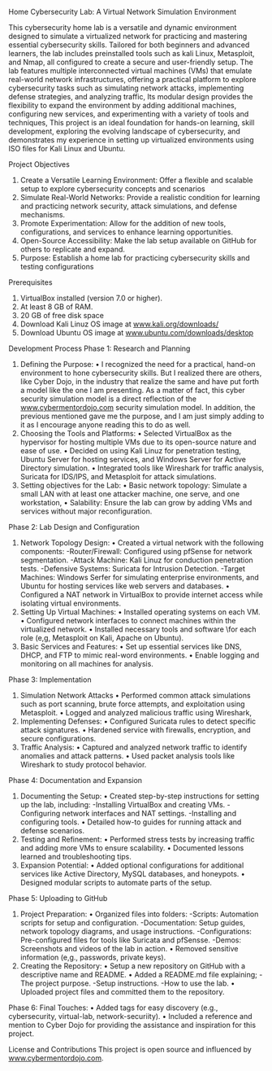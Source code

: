 Home Cybersecurity Lab: A Virtual Network Simulation Environment

This cybersecurity home lab is a versatile and dynamic environment designed to simulate a virtualized network for practicing and mastering essential cybersecurity skills. Tailored for both beginners and advanced learners, the lab includes preinstalled tools such as kali Linux, Metasploit, and Nmap, all configured to create a secure and user-friendly setup. The lab features multiple interconnected virtual machines (VMs) that emulate real-world network infrastructures, offering a practical platform to explore cybersecurity tasks such as simulating network attacks, implementing defense strategies, and analyzing traffic, Its modular design provides the flexibility to expand the environment by adding additional machines, configuring new services,  and experimenting with a variety of tools and techniques, This project is an ideal foundation for hands-on learning, skill development, exploring the evolving landscape of cybersecurity, and demonstrates my experience in setting up virtualized environments using ISO files for Kali Linux and Ubuntu.

Project Objectives
1.	Create a Versatile Learning Environment: Offer a flexible and scalable setup to explore cybersecurity concepts and scenarios
2.	Simulate Real-World Networks: Provide a realistic condition for learning and practicing network security, attack simulations, and defense mechanisms. 
3.	Promote Experimentation: Allow for the addition of new tools, configurations, and services to enhance learning opportunities.
4.	Open-Source Accessibility: Make the lab setup available on GitHub for others to replicate and expand.
5.	Purpose: Establish a home lab for practicing cybersecurity skills and testing configurations

Prerequisites
1.	VirtualBox installed (version 7.0 or higher).
2.	At least 8 GB of RAM.
3.	20 GB of free disk space
4.	Download Kali Linuz OS image at www.kali.org/downloads/
5.	Download Ubuntu OS image at www.ubuntu.com/downloads/desktop

Development Process
Phase 1: Research and Planning
1.	Defining the Purpose:
  •	I recognized the need for a practical, hand-on environment to hone cybersecurity skills. But I realized there are others, like Cyber Dojo, in the industry that realize the same and have put forth a model like the one I am presenting. As a matter of fact, this cyber security simulation model is a direct reflection of the www.cybermentordojo.com security simulation model. In addition, the previous mentioned gave me the purpose, and I am just simply adding to it as I encourage anyone reading this to do as well.  
2.	Choosing the Tools and Platforms:
  •	Selected VirtualBox as the hypervisor for hosting multiple VMs due to its open-source nature and ease of use.
  •	Decided on using Kali Linuz for penetration testing, Ubuntu Server for hosting services, and Windows Server for Active Directory simulation.
  •	Integrated tools like Wireshark for traffic analysis, Suricata for IDS/IPS, and Metasploit for attack simulations.
3.	Setting objectives for the Lab:
  •	Basic network topology: Simulate a small LAN with at least one attacker machine, one serve, and one workstation,
  •	Salability: Ensure the lab can grow by adding VMs and services without major reconfiguration.

Phase 2: Lab Design and Configuration
1.	Network Topology Design:
  •	Created a virtual network with the following components:
    -Router/Firewall: Configured using pfSense for network segmentation.
    -Attack Machine: Kali Linuz for conduction penetration tests.
    -Defensive Systems: Suricata for Intrusion Detection.
    -Target Machines: Windows Serfer for simulating enterprise environments, and Ubuntu for hosting services like web servers and databases.
  •	Configured a NAT network in VirtualBox to provide internet access while isolating virtual environments.
2.	Setting Up Virtual Machines:
  •	Installed operating systems on each VM.
  •	Configured network interfaces to connect machines within the virtualized network.
  •	Installed necessary tools and software \for each role (e,g, Metasploit on Kali, Apache on Ubuntu).
3.	Basic Services and Features:
  •	Set up essential services like DNS, DHCP, and FTP to mimic real-word environments.
  •	Enable logging and monitoring on all machines for analysis.

Phase 3: Implementation
1.	Simulation Network Attacks
  •	Performed common attack simulations such as port scanning, brute force attempts, and exploitation using Metasploit. 
  •	Logged and analyzed malicious traffic using Wireshark,
2.	Implementing Defenses:
  •	Configured Suricata rules to detect specific attack signatures.
  •	Hardened service with firewalls, encryption, and secure configurations.
4.	Traffic Analysis:
  •	Captured and analyzed network traffic to identify anomalies and attack patterns.
  •	Used packet analysis tools like Wireshark to study protocol behavior.

Phase 4: Documentation and Expansion
1.	Documenting the Setup:
  •	Created step-by-step instructions for setting up the lab, including:
    -Installing VirtualBox and creating VMs.
    -Configuring network interfaces and NAT settings.
    -Installing and configuring tools.
  •	Detailed how-to guides for running attack and defense scenarios.
2.	Testing and Refinement:
  •	Performed stress tests by increasing traffic and adding more VMs to ensure scalability.
  •	Documented lessons learned and troubleshooting tips.
3.	Expansion Potential:
  •	Added optional configurations for additional services like Active Directory, MySQL databases, and honeypots.
  •	Designed modular scripts to automate parts of the setup.

Phase 5: Uploading to GitHub
1.	Project Preparation:
  •	Organized files into folders:
    -Scripts: Automation scripts for setup and configuration.
    -Documentation: Setup guides, network topology diagrams, and usage instructions.
    -Configurations: Pre-configured files for tools like Suricata and pfSensse.
    -Demos: Screenshots and videos of the lab in action.
  •	Removed sensitive information (e,g., passwords, private keys).
2.	Creating the Repository: 
  •	Setup a new repository on GitHub with a descriptive name and README.
  •	Added a README.md file explaining; 
    -The project purpose.
    -Setup instructions.
    -How to use the lab.
  •	Uploaded project files and committed them to the repository.

Phase 6: Final Touches:
  •	Added tags for easy discovery (e.g., cybersecurity, virtual-lab, network-securiity).
  •	Included a reference and mention to Cyber Dojo for providing the assistance and inspiration for this project.

License and Contributions
This project is open source and influenced by www.cybermentordojo.com.
